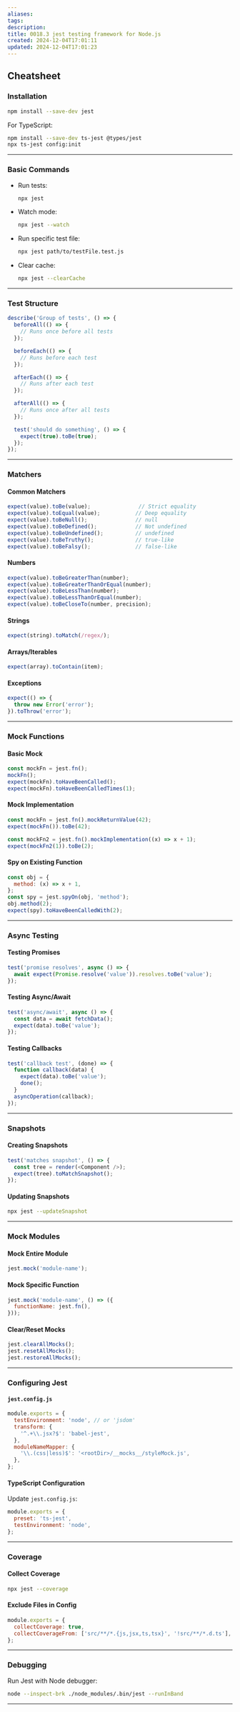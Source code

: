 ```yaml
---
aliases: 
tags: 
description:
title: 0018.3 jest testing framework for Node.js
created: 2024-12-04T17:01:11
updated: 2024-12-04T17:01:23
---
```


## Cheatsheet

### **Installation**

```bash
npm install --save-dev jest
```

For TypeScript:

```bash
npm install --save-dev ts-jest @types/jest
npx ts-jest config:init
```

---

### **Basic Commands**

- Run tests:

  ```bash
  npx jest
  ```

- Watch mode:

  ```bash
  npx jest --watch
  ```

- Run specific test file:

  ```bash
  npx jest path/to/testFile.test.js
  ```

- Clear cache:

  ```bash
  npx jest --clearCache
  ```

---

### **Test Structure**

```javascript
describe('Group of tests', () => {
  beforeAll(() => {
    // Runs once before all tests
  });

  beforeEach(() => {
    // Runs before each test
  });

  afterEach(() => {
    // Runs after each test
  });

  afterAll(() => {
    // Runs once after all tests
  });

  test('should do something', () => {
    expect(true).toBe(true);
  });
});
```

---

### **Matchers**

#### Common Matchers

```javascript
expect(value).toBe(value);               // Strict equality
expect(value).toEqual(value);           // Deep equality
expect(value).toBeNull();               // null
expect(value).toBeDefined();            // Not undefined
expect(value).toBeUndefined();          // undefined
expect(value).toBeTruthy();             // true-like
expect(value).toBeFalsy();              // false-like
```

#### Numbers

```javascript
expect(value).toBeGreaterThan(number);
expect(value).toBeGreaterThanOrEqual(number);
expect(value).toBeLessThan(number);
expect(value).toBeLessThanOrEqual(number);
expect(value).toBeCloseTo(number, precision);
```

#### Strings

```javascript
expect(string).toMatch(/regex/);
```

#### Arrays/Iterables

```javascript
expect(array).toContain(item);
```

#### Exceptions

```javascript
expect(() => {
  throw new Error('error');
}).toThrow('error');
```

---

### **Mock Functions**

#### Basic Mock

```javascript
const mockFn = jest.fn();
mockFn();
expect(mockFn).toHaveBeenCalled();
expect(mockFn).toHaveBeenCalledTimes(1);
```

#### Mock Implementation

```javascript
const mockFn = jest.fn().mockReturnValue(42);
expect(mockFn()).toBe(42);

const mockFn2 = jest.fn().mockImplementation((x) => x + 1);
expect(mockFn2(1)).toBe(2);
```

#### Spy on Existing Function

```javascript
const obj = {
  method: (x) => x + 1,
};
const spy = jest.spyOn(obj, 'method');
obj.method(2);
expect(spy).toHaveBeenCalledWith(2);
```

---

### **Async Testing**

#### Testing Promises

```javascript
test('promise resolves', async () => {
  await expect(Promise.resolve('value')).resolves.toBe('value');
});
```

#### Testing Async/Await

```javascript
test('async/await', async () => {
  const data = await fetchData();
  expect(data).toBe('value');
});
```

#### Testing Callbacks

```javascript
test('callback test', (done) => {
  function callback(data) {
    expect(data).toBe('value');
    done();
  }
  asyncOperation(callback);
});
```

---

### **Snapshots**

#### Creating Snapshots

```javascript
test('matches snapshot', () => {
  const tree = render(<Component />);
  expect(tree).toMatchSnapshot();
});
```

#### Updating Snapshots

```bash
npx jest --updateSnapshot
```

---

### **Mock Modules**

#### Mock Entire Module

```javascript
jest.mock('module-name');
```

#### Mock Specific Function

```javascript
jest.mock('module-name', () => ({
  functionName: jest.fn(),
}));
```

#### Clear/Reset Mocks

```javascript
jest.clearAllMocks();
jest.resetAllMocks();
jest.restoreAllMocks();
```

---

### **Configuring Jest**

#### `jest.config.js`

```javascript
module.exports = {
  testEnvironment: 'node', // or 'jsdom'
  transform: {
    '^.+\\.jsx?$': 'babel-jest',
  },
  moduleNameMapper: {
    '\\.(css|less)$': '<rootDir>/__mocks__/styleMock.js',
  },
};
```

#### TypeScript Configuration

Update `jest.config.js`:

```javascript
module.exports = {
  preset: 'ts-jest',
  testEnvironment: 'node',
};
```

---

### **Coverage**

#### Collect Coverage

```bash
npx jest --coverage
```

#### Exclude Files in Config

```javascript
module.exports = {
  collectCoverage: true,
  collectCoverageFrom: ['src/**/*.{js,jsx,ts,tsx}', '!src/**/*.d.ts'],
};
```

---

### **Debugging**

Run Jest with Node debugger:

```bash
node --inspect-brk ./node_modules/.bin/jest --runInBand
```

---
